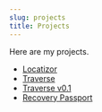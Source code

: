 ```yaml
---
slug: projects
title: Projects
---
```


Here are my projects.

- [Locatizor](https://github.com/jasonraimondi/locatizor)
- [Traverse](/posts/traverse-2-electric-boogaloo/)
- [Traverse v0.1](/posts/traverse/)
- [Recovery Passport](/posts/recovery-passport-three-tiered-support-system/)
